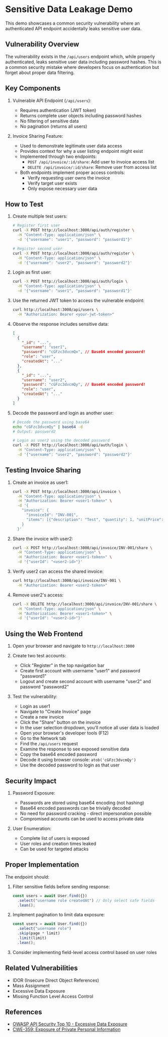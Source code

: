 # Sensitive Data Leakage Demo

This demo showcases a common security vulnerability where an authenticated API
endpoint accidentally leaks sensitive user data.

## Vulnerability Overview

The vulnerability exists in the `/api/users` endpoint which, while properly
authenticated, leaks sensitive user data including password hashes. This is a
common security mistake where developers focus on authentication but forget
about proper data filtering.

## Key Components

1. Vulnerable API Endpoint (`/api/users`):

   - Requires authentication (JWT token)
   - Returns complete user objects including password hashes
   - No filtering of sensitive data
   - No pagination (returns all users)

2. Invoice Sharing Feature:
   - Used to demonstrate legitimate user data access
   - Provides context for why a user listing endpoint might exist
   - Implemented through two endpoints:
     - `POST /api/invoice/:id/share`: Add user to invoice access list
     - `DELETE /api/invoice/:id/share`: Remove user from access list
   - Both endpoints implement proper access controls:
     - Verify requesting user owns the invoice
     - Verify target user exists
     - Only expose necessary user data

## How to Test

1. Create multiple test users:

   ```bash
   # Register first user
   curl -X POST http://localhost:3000/api/auth/register \
     -H "Content-Type: application/json" \
     -d '{"username": "user1", "password": "password1"}'

   # Register second user
   curl -X POST http://localhost:3000/api/auth/register \
     -H "Content-Type: application/json" \
     -d '{"username": "user2", "password": "password2"}'
   ```

2. Login as first user:

   ```bash
   curl -X POST http://localhost:3000/api/auth/login \
     -H "Content-Type: application/json" \
     -d '{"username": "user1", "password": "password1"}'
   ```

3. Use the returned JWT token to access the vulnerable endpoint:

   ```bash
   curl http://localhost:3000/api/users \
     -H "Authorization: Bearer <your-jwt-token>"
   ```

4. Observe the response includes sensitive data:

   ```json
   [
     {
       "_id": "...",
       "username": "user1",
       "password": "cGFzc3dvcmQx", // Base64 encoded password!
       "role": "user",
       "createdAt": "..."
     },
     {
       "_id": "...",
       "username": "user2",
       "password": "cGFzc3dvcmQy", // Base64 encoded password!
       "role": "user",
       "createdAt": "..."
     }
   ]
   ```

5. Decode the password and login as another user:

   ```bash
   # Decode the password using base64
   echo "cGFzc3dvcmQy" | base64 -d
   # Output: password2

   # Login as user2 using the decoded password
   curl -X POST http://localhost:3000/api/auth/login \
     -H "Content-Type: application/json" \
     -d '{"username": "user2", "password": "password2"}'
   ```

## Testing Invoice Sharing

1. Create an invoice as user1:

   ```bash
   curl -X POST http://localhost:3000/api/invoice \
     -H "Content-Type: application/json" \
     -H "Authorization: Bearer <user1-token>" \
     -d '{
       "invoice": {
         "invoiceId": "INV-001",
         "items": [{"description": "Test", "quantity": 1, "unitPrice": 100}]
       }
     }'
   ```

2. Share the invoice with user2:

   ```bash
   curl -X POST http://localhost:3000/api/invoice/INV-001/share \
     -H "Content-Type: application/json" \
     -H "Authorization: Bearer <user1-token>" \
     -d '{"userId": "<user2-id>"}'
   ```

3. Verify user2 can access the shared invoice:

   ```bash
   curl http://localhost:3000/api/invoice/INV-001 \
     -H "Authorization: Bearer <user2-token>"
   ```

4. Remove user2's access:
   ```bash
   curl -X DELETE http://localhost:3000/api/invoice/INV-001/share \
     -H "Content-Type: application/json" \
     -H "Authorization: Bearer <user1-token>" \
     -d '{"userId": "<user2-id>"}'
   ```

## Using the Web Frontend

1. Open your browser and navigate to `http://localhost:3000`

2. Create two test accounts:

   - Click "Register" in the top navigation bar
   - Create first account with username "user1" and password "password1"
   - Logout and create second account with username "user2" and password
     "password2"

3. Test the vulnerability:
   - Login as user1
   - Navigate to "Create Invoice" page
   - Create a new invoice
   - Click the "Share" button on the invoice
   - In the user selection dropdown, you'll notice all user data is loaded
   - Open your browser's developer tools (F12)
   - Go to the Network tab
   - Find the `/api/users` request
   - Examine the response to see exposed sensitive data
   - Copy the base64 encoded password
   - Decode it using browser console: `atob('cGFzc3dvcmQy')`
   - Use the decoded password to login as that user

## Security Impact

1. Password Exposure:

   - Passwords are stored using base64 encoding (not hashing)
   - Base64 encoded passwords can be trivially decoded
   - No need for password cracking - direct impersonation possible
   - Compromised accounts can be used to access private data

2. User Enumeration:
   - Complete list of users is exposed
   - User roles and creation times leaked
   - Can be used for targeted attacks

## Proper Implementation

The endpoint should:

1. Filter sensitive fields before sending response:

   ```javascript
   const users = await User.find({})
     .select("username role createdAt") // Only select safe fields
     .lean();
   ```

2. Implement pagination to limit data exposure:

   ```javascript
   const users = await User.find({})
     .select("username role")
     .skip(page * limit)
     .limit(limit)
     .lean();
   ```

3. Consider implementing field-level access control based on user roles

## Related Vulnerabilities

- IDOR (Insecure Direct Object References)
- Mass Assignment
- Excessive Data Exposure
- Missing Function Level Access Control

## References

- [OWASP API Security Top 10 - Excessive Data Exposure](https://owasp.org/www-project-api-security/)
- [CWE-359: Exposure of Private Personal Information](https://cwe.mitre.org/data/definitions/359.html)
